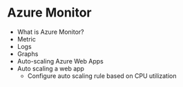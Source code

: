 # Azure Monitor
- What is Azure Monitor?
- Metric
- Logs
- Graphs
- Auto-scaling Azure Web Apps
- Auto scaling a web app
  - Configure auto scaling rule based on CPU utilization
